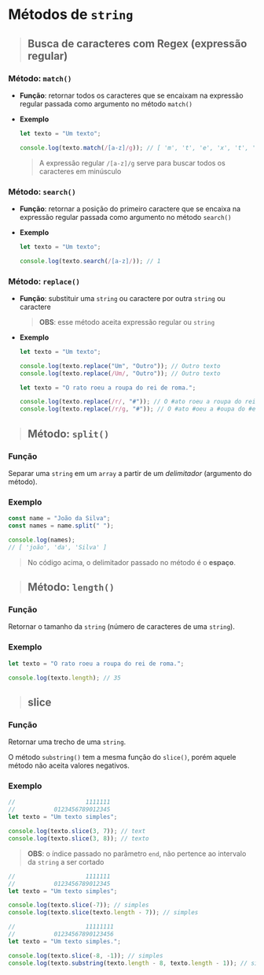 # Métodos de `string`

> ## **Busca de caracteres com Regex (expressão regular)**

### **Método: `match()`**

- **Função**: retornar todos os caracteres que se encaixam na expressão regular passada como argumento no método `match()`

- **Exemplo**

  ```js
  let texto = "Um texto";

  console.log(texto.match(/[a-z]/g)); // [ 'm', 't', 'e', 'x', 't', 'o' ]
  ```

  > A expressão regular `/[a-z]/g` serve para buscar todos os caracteres em minúsculo

### **Método: `search()`**

- **Função**: retornar a posição do primeiro caractere que se encaixa na expressão regular passada como argumento no método `search()`

- **Exemplo**

  ```js
  let texto = "Um texto";

  console.log(texto.search(/[a-z]/)); // 1
  ```

### **Método: `replace()`**

- **Função**: substituir uma `string` ou caractere por outra `string` ou caractere

  > **OBS**: esse método aceita expressão regular ou `string`

- **Exemplo**

  ```js
  let texto = "Um texto";

  console.log(texto.replace("Um", "Outro")); // Outro texto
  console.log(texto.replace(/Um/, "Outro")); // Outro texto
  ```

  ```js
  let texto = "O rato roeu a roupa do rei de roma.";

  console.log(texto.replace(/r/, "#")); // O #ato roeu a roupa do rei de roma.
  console.log(texto.replace(/r/g, "#")); // O #ato #oeu a #oupa do #ei de #oma.
  ```

> ## **Método: `split()`**

### **Função**

Separar uma `string` em um `array` a partir de um _delimitador_ (argumento do método).

### **Exemplo**

```js
const name = "João da Silva";
const names = name.split(" ");

console.log(names);
// [ 'joão', 'da', 'Silva' ]
```

> No código acima, o delimitador passado no método é o **espaço**.

> ## **Método: `length()`**

### **Função**

Retornar o tamanho da `string` (número de caracteres de uma `string`).

### **Exemplo**

```js
let texto = "O rato roeu a roupa do rei de roma.";

console.log(texto.length); // 35
```

> ## **slice**

### **Função**

Retornar uma trecho de uma `string`.

O método `substring()` tem a mesma função do `slice()`, porém aquele método não aceita valores negativos.

### **Exemplo**

```js
//                    1111111
//           0123456789012345
let texto = "Um texto simples";

console.log(texto.slice(3, 7)); // text
console.log(texto.slice(3, 8)); // texto
```

> **OBS**: o índice passado no parâmetro `end`, não pertence ao intervalo da `string` a ser cortado

```js
//                    1111111
//           0123456789012345
let texto = "Um texto simples";

console.log(texto.slice(-7)); // simples
console.log(texto.slice(texto.length - 7)); // simples
```

```js
//                    11111111
//           01234567890123456
let texto = "Um texto simples.";

console.log(texto.slice(-8, -1)); // simples
console.log(texto.substring(texto.length - 8, texto.length - 1)); // simples
```
